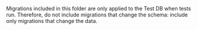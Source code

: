 Migrations included in this folder are only applied to the Test DB when tests run.
Therefore, do not include migrations that change the schema: include only migrations that change the data.